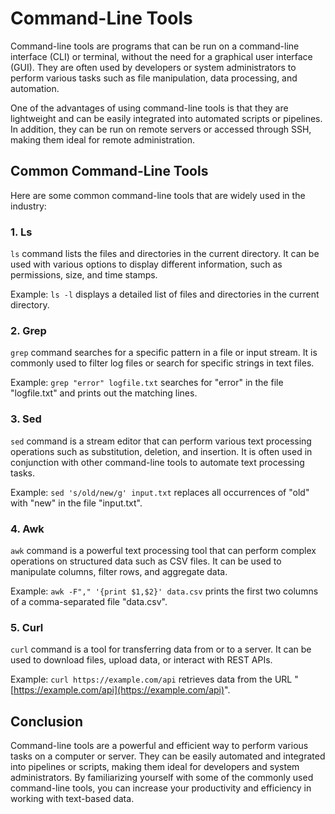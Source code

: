 # Command-Line Tools

Command-line tools are programs that can be run on a command-line interface (CLI) or terminal, without the need for a graphical user interface (GUI). They are often used by developers or system administrators to perform various tasks such as file manipulation, data processing, and automation.

One of the advantages of using command-line tools is that they are lightweight and can be easily integrated into automated scripts or pipelines. In addition, they can be run on remote servers or accessed through SSH, making them ideal for remote administration.

## Common Command-Line Tools

Here are some common command-line tools that are widely used in the industry:

### 1. Ls

`ls` command lists the files and directories in the current directory. It can be used with various options to display different information, such as permissions, size, and time stamps.

Example: `ls -l` displays a detailed list of files and directories in the current directory.

### 2. Grep

`grep` command searches for a specific pattern in a file or input stream. It is commonly used to filter log files or search for specific strings in text files.

Example: `grep "error" logfile.txt` searches for "error" in the file "logfile.txt" and prints out the matching lines.

### 3. Sed

`sed` command is a stream editor that can perform various text processing operations such as substitution, deletion, and insertion. It is often used in conjunction with other command-line tools to automate text processing tasks.

Example: `sed 's/old/new/g' input.txt` replaces all occurrences of "old" with "new" in the file "input.txt".

### 4. Awk

`awk` command is a powerful text processing tool that can perform complex operations on structured data such as CSV files. It can be used to manipulate columns, filter rows, and aggregate data.

Example: `awk -F"," '{print $1,$2}' data.csv` prints the first two columns of a comma-separated file "data.csv".

### 5. Curl

`curl` command is a tool for transferring data from or to a server. It can be used to download files, upload data, or interact with REST APIs.

Example: `curl https://example.com/api` retrieves data from the URL "[https://example.com/api](https://example.com/api)".

## Conclusion

Command-line tools are a powerful and efficient way to perform various tasks on a computer or server. They can be easily automated and integrated into pipelines or scripts, making them ideal for developers and system administrators. By familiarizing yourself with some of the commonly used command-line tools, you can increase your productivity and efficiency in working with text-based data.
